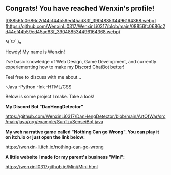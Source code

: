 ## Congrats! You have reached Wenxin's profile!
[[08856fc0686c2d44cf44b59ed45ad83f_390488534496164368.webp](https://github.com/WenxinLi0317/WenxinLi0317/blob/main/08856fc0686c2d44cf44b59ed45ad83f_390488534496164368.webp)](https://github.com/WenxinLi0317/WenxinLi0317/blob/main/08856fc0686c2d44cf44b59ed45ad83f_390488534496164368.webp)
<!--
**WenxinLi0317/WenxinLi0317** is a ✨ _special_ ✨ repository because its `README.md` (this file) appears on your GitHub profile.

Here are some ideas to get you started:

- 🔭 I’m currently working on ...
- 🌱 I’m currently learning ...
- 👯 I’m looking to collaborate on ...
- 🤔 I’m looking for help with ...
- 💬 Ask me about ...
- 📫 How to reach me: ...
- 😄 Pronouns: ...
- ⚡ Fun fact: ...
-->
٩(ˊᗜˋ )و

Howdy! My name is Wenxin!

I've basic knowledge of Web Design, Game Development, and currently experiementing how to make my Discord ChatBot better! 

Feel free to discuss with me about...

  -Java
  -Python
  -Ink
  -HTML/CSS
  
Below is some project I make. Take a look!   

**My Discord Bot "DanHengDetector"**

https://github.com/WenxinLi0317/DanHengDetector/blob/main/ArtOfWar/src/main/java/org/example/SunTzuSenseiBot.java

**My web narrative game called "Nothing Can go Wrong". You can play it on itch.io or just open the link below:**

https://wenxin-li.itch.io/nothing-can-go-wrong

**A little website I made for my parent's business "Mini":**

 https://wenxinli0317.github.io/Mini/Mini.html
